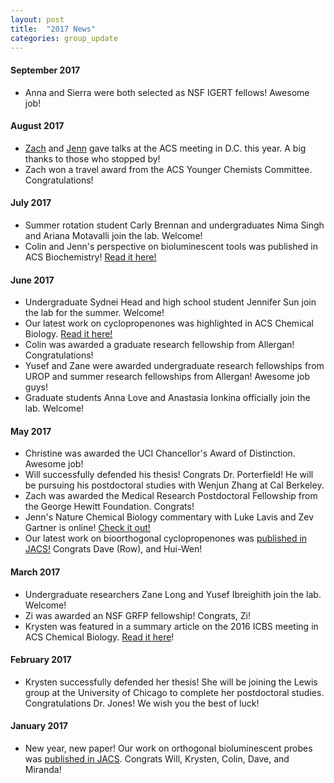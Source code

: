 ```yaml
---
layout: post
title:  "2017 News"
categories: group_update
---
```

#### September 2017
- Anna and Sierra were both selected as NSF IGERT fellows! Awesome job!

#### August 2017
- [Zach](https://ep70.eventpilotadmin.com/web/page.php?page=Speaker&project=ACS17FALL&id=3208601) and [Jenn](https://ep70.eventpilotadmin.com/web/page.php?page=Speaker&project=ACS17FALL&id=3063938) gave talks at the ACS meeting in D.C. this year. A big thanks to those who stopped by!
- Zach won a travel award from the ACS Younger Chemists Committee. Congratulations!

#### July 2017
- Summer rotation student Carly Brennan and undergraduates Nima Singh and Ariana Motavalli join the lab. Welcome!
- Colin and Jenn's perspective on bioluminescent tools was published in ACS Biochemistry! [Read it here!](http://pubs.acs.org/doi/10.1021/acs.biochem.7b00435)

#### June 2017
- Undergraduate Sydnei Head and high school student Jennifer Sun join the lab for the summer. Welcome!
- Our latest work on cyclopropenones was highlighted in ACS Chemical Biology. [Read it here!](http://pubs.acs.org/doi/pdf/10.1021/acschembio.7b00477)
- Colin was awarded a graduate research fellowship from Allergan! Congratulations!
- Yusef and Zane were awarded undergraduate research fellowships from UROP and summer research fellowships from Allergan! Awesome job guys!
- Graduate students Anna Love and Anastasia Ionkina officially join the lab. Welcome!

#### May 2017
- Christine was awarded the UCI Chancellor's Award of Distinction. Awesome job!
- Will successfully defended his thesis! Congrats Dr. Porterfield! He will be pursuing his postdoctoral studies with Wenjun Zhang at Cal Berkeley.
- Zach was awarded the Medical Research Postdoctoral Fellowship from the George Hewitt Foundation. Congrats!
- Jenn's Nature Chemical Biology commentary with Luke Lavis and Zev Gartner is online! [Check it out!](https://www.nature.com/nchembio/journal/v13/n6/full/nchembio.2391.html)
- Our latest work on bioorthogonal cyclopropenones was [published in JACS!](http://pubs.acs.org/doi/abs/10.1021/jacs.7b03010) Congrats Dave (Row), and Hui-Wen!

#### March 2017
- Undergraduate researchers Zane Long and Yusef Ibreighith join the lab. Welcome!
- Zi was awarded an NSF GRFP fellowship! Congrats, Zi!
- Krysten was featured in a summary article on the 2016 ICBS meeting in ACS Chemical Biology. [Read it here](http://pubs.acs.org/doi/abs/10.1021/acschembio.7b00205)!

#### February 2017
- Krysten successfully defended her thesis! She will be joining the Lewis group at the University of Chicago to complete her postdoctoral studies. Congratulations Dr. Jones! We wish you the best of luck!

#### January 2017
- New year, new paper! Our work on orthogonal bioluminescent probes was [published in JACS](http://pubs.acs.org/doi/abs/10.1021/jacs.6b11737). Congrats Will, Krysten, Colin, Dave, and Miranda!
